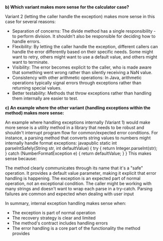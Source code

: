 **b) Which variant makes more sense for the calculator case?**

Variant 2 (letting the caller handle the exception) makes more sense in this case for several reasons:

- Separation of concerns: The divide method has a single responsibility - to perform division. It shouldn't also be responsible for deciding how to handle errors.
- Flexibility: By letting the caller handle the exception, different callers can handle the error differently based on their specific needs. Some might want to retry, others might want to use a default value, and others might want to terminate.
- Visibility: The error becomes explicit to the caller, who is made aware that something went wrong rather than silently receiving a NaN value.
- Consistency with other arithmetic operations: In Java, arithmetic operations typically signal errors through exceptions rather than returning special values.
- Better testability: Methods that throw exceptions rather than handling them internally are easier to test.

**c) An example where the other variant (handling exceptions within the method) makes more sense:**


An example where handling exceptions internally (Variant 1) would make more sense is a utility method in a library that needs to be robust and shouldn't interrupt program flow for common/expected error conditions.
For instance, a parsing method that converts string values to numbers might internally handle format exceptions:
javapublic static int parseIntSafely(String str, int defaultValue) {
try {
return Integer.parseInt(str);
} catch (NumberFormatException e) {
return defaultValue;
}
}
This makes sense because:

The method clearly communicates through its name that it's a "safe" operation.
It provides a default value parameter, making it explicit that error handling is happening.
The exception is an expected part of normal operation, not an exceptional condition.
The caller might be working with many strings and doesn't want to wrap each parse in a try-catch.
Parsing failures are common and expected when dealing with user input

In summary, internal exception handling makes sense when:

- The exception is part of normal operation
- The recovery strategy is clear and limited
- The method's contract includes handling errors
- The error handling is a core part of the functionality the method provides